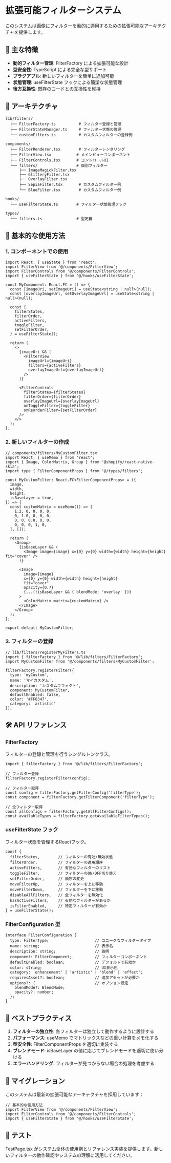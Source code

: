 # 拡張可能フィルターシステム

このシステムは画像にフィルターを動的に適用するための拡張可能なアーキテクチャを提供します。

## 🎯 主な特徴

- **動的フィルター管理**: FilterFactory による拡張可能な設計
- **型安全性**: TypeScript による完全な型サポート
- **プラグアブル**: 新しいフィルターを簡単に追加可能
- **状態管理**: useFilterState フックによる簡潔な状態管理
- **後方互換性**: 既存のコードとの互換性を維持

## 📁 アーキテクチャ

```
lib/filters/
  ├── FilterFactory.ts          # フィルター登録と管理
  ├── FilterStateManager.ts     # フィルター状態の管理
  └── customFilters.ts          # カスタムフィルターの登録例

components/
  ├── FilterRenderer.tsx        # フィルターレンダリング
  ├── FilterView.tsx           # メインビューコンポーネント
  ├── FilterControls.tsx       # コントロールUI
  └── filters/                 # 個別フィルター
      ├── ImageMagickFilter.tsx
      ├── GlitteryFilter.tsx
      ├── OverlayFilter.tsx
      ├── SepiaFilter.tsx       # カスタムフィルター例
      └── BlueFilter.tsx        # カスタムフィルター例

hooks/
  └── useFilterState.ts        # フィルター状態管理フック

types/
  └── filters.ts               # 型定義
```

## 🚀 基本的な使用方法

### 1. コンポーネントでの使用

```tsx
import React, { useState } from 'react';
import FilterView from '@/components/FilterView';
import FilterControls from '@/components/FilterControls';
import { useFilterState } from '@/hooks/useFilterState';

const MyComponent: React.FC = () => {
  const [imageUri, setImageUri] = useState<string | null>(null);
  const [overlayImageUrl, setOverlayImageUrl] = useState<string | null>(null);
  
  const {
    filterStates,
    filterOrder,
    activeFilters,
    toggleFilter,
    setFilterOrder,
  } = useFilterState();

  return (
    <>
      {imageUri && (
        <FilterView 
          imageUrl={imageUri}
          filters={activeFilters}
          overlayImageUrl={overlayImageUrl}
        />
      )}
      
      <FilterControls
        filterStates={filterStates}
        filterOrder={filterOrder}
        overlayImageUrl={overlayImageUrl}
        onToggleFilter={toggleFilter}
        onReorderFilter={setFilterOrder}
      />
    </>
  );
};
```

### 2. 新しいフィルターの作成

```tsx
// components/filters/MyCustomFilter.tsx
import React, { useMemo } from 'react';
import { Image, ColorMatrix, Group } from '@shopify/react-native-skia';
import type { FilterComponentProps } from '@/types/filters';

const MyCustomFilter: React.FC<FilterComponentProps> = ({
  image,
  width,
  height,
  isBaseLayer = true,
}) => {
  const customMatrix = useMemo(() => [
    1.2, 0, 0, 0, 0,
    0, 1.0, 0, 0, 0,
    0, 0, 0.8, 0, 0,
    0, 0, 0, 1, 0,
  ], []);

  return (
    <Group>
      {isBaseLayer && (
        <Image image={image} x={0} y={0} width={width} height={height} fit="cover" />
      )}
      
      <Image
        image={image}
        x={0} y={0} width={width} height={height}
        fit="cover"
        opacity={0.7}
        {...(!isBaseLayer && { blendMode: 'overlay' })}
      >
        <ColorMatrix matrix={customMatrix} />
      </Image>
    </Group>
  );
};

export default MyCustomFilter;
```

### 3. フィルターの登録

```tsx
// lib/filters/registerMyFilters.ts
import { filterFactory } from '@/lib/filters/FilterFactory';
import MyCustomFilter from '@/components/filters/MyCustomFilter';

filterFactory.registerFilter({
  type: 'myCustom',
  name: 'マイカスタム',
  description: 'カスタムエフェクト',
  component: MyCustomFilter,
  defaultEnabled: false,
  color: '#FF6347',
  category: 'artistic'
});
```

## 🛠️ API リファレンス

### FilterFactory

フィルターの登録と管理を行うシングルトンクラス。

```tsx
import { filterFactory } from '@/lib/filters/FilterFactory';

// フィルター登録
filterFactory.registerFilter(config);

// フィルター取得
const config = filterFactory.getFilterConfig('filterType');
const component = filterFactory.getFilterComponent('filterType');

// 全フィルター取得
const allConfigs = filterFactory.getAllFilterConfigs();
const availableTypes = filterFactory.getAvailableFilterTypes();
```

### useFilterState フック

フィルター状態を管理するReactフック。

```tsx
const {
  filterStates,        // フィルターの有効/無効状態
  filterOrder,         // フィルターの適用順序
  activeFilters,       // 有効なフィルターのリスト
  toggleFilter,        // フィルターのON/OFF切り替え
  setFilterOrder,      // 順序の変更
  moveFilterUp,        // フィルターを上に移動
  moveFilterDown,      // フィルターを下に移動
  disableAllFilters,   // 全フィルターを無効化
  hasActiveFilters,    // 有効なフィルターがあるか
  isFilterEnabled,     // 特定フィルターが有効か
} = useFilterState();
```

### FilterConfiguration 型

```tsx
interface FilterConfiguration {
  type: FilterType;                    // ユニークなフィルタータイプ
  name: string;                        // 表示名
  description: string;                 // 説明
  component: FilterComponent;          // フィルターコンポーネント
  defaultEnabled: boolean;             // デフォルトで有効か
  color: string;                       // UI表示色
  category: 'enhancement' | 'artistic' | 'blend' | 'effect';
  requiresAsset?: boolean;             // 追加アセットが必要か
  options?: {                          // オプション設定
    blendMode?: BlendMode;
    opacity?: number;
  };
}
```

## 📝 ベストプラクティス

1. **フィルターの独立性**: 各フィルターは独立して動作するように設計する
2. **パフォーマンス**: useMemo でマトリックスなどの重い計算をメモ化する
3. **型安全性**: FilterComponentProps を適切に実装する
4. **ブレンドモード**: isBaseLayer の値に応じてブレンドモードを適切に使い分ける
5. **エラーハンドリング**: フィルターが見つからない場合の処理を考慮する

## 🔄 マイグレーション

このシステムは最新の拡張可能なアーキテクチャを採用しています：

```tsx
// 基本的な使用方法
import FilterView from '@/components/FilterView';
import FilterControls from '@/components/FilterControls';
import { useFilterState } from '@/hooks/useFilterState';
```

## 🧪 テスト

TestPage.tsx がシステム全体の使用例とリファレンス実装を提供します。新しいフィルターの動作確認やシステムの理解に活用してください。
